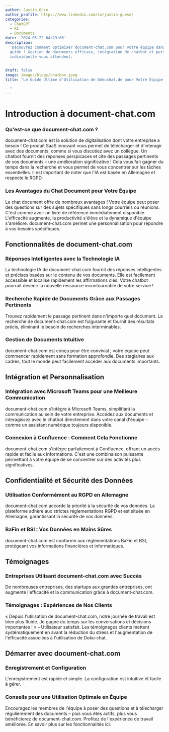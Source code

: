 ```yaml
---
author: Justin Güse
author_profile: https://www.linkedin.com/in/justin-guese/
categories:
  - ChatGPT
  - KI
  - Documents
date: '2024-05-22 04:29:06'
description:
  'Découvrez comment optimiser document-chat.com pour votre équipe dans notre
  guide ! Gestion de documents efficace, intégration de chatbot et personnalisation
  individuelle vous attendent.

  '
draft: false
image: images/blogs/chatbox.jpeg
title: "Le Guide Ultime d'Utilisation de Dokuchat.de pour Votre Équipe

  "
---
```


# Introduction à document-chat.com

### Qu'est-ce que document-chat.com ?

document-chat.com est la solution de digitalisation dont votre entreprise a besoin ! Ce produit SaaS innovant vous permet de télécharger et d'interagir avec des documents, comme si vous discutiez avec un collègue. Un chatbot fournit des réponses perspicaces et cite des passages pertinents de vos documents – une amélioration significative ! Cela vous fait gagner du temps dans la recherche et vous permet de vous concentrer sur les tâches essentielles. Il est important de noter que l'IA est basée en Allemagne et respecte le RGPD.

### Les Avantages du Chat Document pour Votre Équipe

Le chat document offre de nombreux avantages ! Votre équipe peut poser des questions sur des sujets spécifiques sans longs courriels ou réunions. C'est comme avoir un livre de référence immédiatement disponible. L'efficacité augmente, la productivité s'élève et la dynamique d'équipe s'améliore. document-chat.com permet une personnalisation pour répondre à vos besoins spécifiques.

## Fonctionnalités de document-chat.com

### Réponses Intelligentes avec la Technologie IA

La technologie IA de document-chat.com fournit des réponses intelligentes et précises basées sur le contenu de vos documents. Elle est facilement accessible et localise rapidement les affirmations clés. Votre chatbot pourrait devenir la nouvelle ressource incontournable de votre service !

### Recherche Rapide de Documents Grâce aux Passages Pertinents

Trouvez rapidement le passage pertinent dans n'importe quel document. La recherche de document-chat.com est fulgurante et fournit des résultats précis, éliminant le besoin de recherches interminables.

### Gestion de Documents Intuitive

document-chat.com est conçu pour être convivial ; votre équipe peut commencer rapidement sans formation approfondie. Des stagiaires aux cadres, tout le monde peut facilement accéder aux documents importants.

## Intégration et Personnalisation

### Intégration avec Microsoft Teams pour une Meilleure Communication

document-chat.com s'intègre à Microsoft Teams, simplifiant la communication au sein de votre entreprise. Accédez aux documents et interagissez avec le chatbot directement dans votre canal d'équipe – comme un assistant numérique toujours disponible.

### Connexion à Confluence : Comment Cela Fonctionne

document-chat.com s'intègre parfaitement à Confluence, offrant un accès rapide et facile aux informations. C'est une combinaison puissante permettant à votre équipe de se concentrer sur des activités plus significatives.

## Confidentialité et Sécurité des Données

### Utilisation Conformément au RGPD en Allemagne

document-chat.com accorde la priorité à la sécurité de vos données. La plateforme adhère aux strictes réglementations RGPD et est située en Allemagne, garantissant la sécurité de vos données.

### BaFin et BSI : Vos Données en Mains Sûres

document-chat.com est conforme aux réglementations BaFin et BSI, protégeant vos informations financières et informatiques.

## Témoignages

### Entreprises Utilisant document-chat.com avec Succès

De nombreuses entreprises, des startups aux grandes entreprises, ont augmenté l'efficacité et la communication grâce à document-chat.com.

### Témoignages : Expériences de Nos Clients

« Depuis l'utilisation de document-chat.com, notre journée de travail est bien plus fluide. Je gagne du temps sur les conversations et décisions importantes ! » – Utilisateur satisfait. Les témoignages clients mettent systématiquement en avant la réduction du stress et l'augmentation de l'efficacité associées à l'utilisation de Doku-chat.

## Démarrer avec document-chat.com

### Enregistrement et Configuration

L'enregistrement est rapide et simple. La configuration est intuitive et facile à gérer.

### Conseils pour une Utilisation Optimale en Équipe

Encouragez les membres de l'équipe à poser des questions et à télécharger régulièrement des documents – plus vous êtes actifs, plus vous bénéficierez de document-chat.com. Profitez de l'expérience de travail améliorée. En savoir plus sur les fonctionnalités ici.
